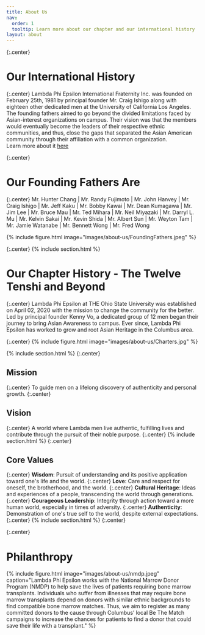```yaml
---
title: About Us
nav:
  order: 1
  tooltip: Learn more about our chapter and our international history
layout: about
---
```

{:.center}
# Our International History
{:.center}
Lambda Phi Epsilon International Fraternity Inc. was founded on February 25th, 1981 by principal founder Mr. Craig Ishigo along with eighteen other dedicated men at the University of California Los Angeles. The founding fathers aimed to go beyond the divided limitations faced by Asian-interest organizations on campus. Their vision was that the members would eventually become the leaders of their respective ethnic communities, and thus, close the gaps that separated the Asian American community through their affiliation with a common organization.
<br>
Learn more about it <a href="https://lambdaphiepsilon.com/about/">here</a>

{:.center}
# Our Founding Fathers Are
{:.center}
Mr. Hunter Chang | Mr. Randy Fujimoto | Mr. John Hanvey | Mr. Craig Ishigo | Mr. Jeff Kaku | Mr. Bobby Kawai | Mr. Dean Kumagawa | Mr. Jim Lee | Mr. Bruce Mau | Mr. Ted Mihara | Mr. Neil Miyazaki | Mr. Darryl L. Mu | Mr. Kelvin Sakai | Mr. Kevin Shida | Mr. Albert Sun | Mr. Weyton Tam | Mr. Jamie Watanabe | Mr. Bennett Wong | Mr. Fred Wong

{%
  include figure.html
  image="images/about-us/FoundingFathers.jpeg"
%}

{:.center}
{% include section.html %}
# Our Chapter History - The Twelve Tenshi and Beyond
{:.center}
Lambda Phi Epsilon at THE Ohio State University was established on April 02, 2020 with the mission to change the community for the better. Led by principal founder Kenny Vo, a dedicated group of 12 men began their journey to bring Asian Awareness to campus. Ever since, Lambda Phi Epsilon has worked to grow and root Asian Heritage in the Columbus area.

{:.center}
{%
  include figure.html
  image="images/about-us/Charters.jpg"
%}

{% include section.html %}
{:.center}
## Mission
{:.center}
To guide men on a lifelong discovery of authenticity and personal growth.
{:.center}
## Vision
{:.center}
A world where Lambda men live authentic, fulfilling lives and contribute through the pursuit of their noble purpose.
{:.center}
{% include section.html %}
{:.center}
## Core Values
{:.center}
**Wisdom**: Pursuit of understanding and its positive application toward one's life and the world.
{:.center}
**Love**: Care and respect for oneself, the brotherhood, and the world.
{:.center}
**Cultural Heritage**: Ideas and experiences of a people, transcending the world through generations.
{:.center}
**Courageous Leadership**: Integrity through action toward a more human world, especially in times of adversity.
{:.center}
**Authenticity**: Demonstration of one's true self to the world, despite external expectations.
{:.center}
{% include section.html %}
{:.center}

{:.center}
# Philanthropy

{%
  include figure.html
  image="images/about-us/nmdp.jpeg"
  caption="Lambda Phi Epsilon works with the National Marrow Donor Program (NMDP) to help save the lives of patients requiring bone marrow transplants. Individuals who suffer from illnesses that may require bone marrow transplants depend on donors with similar ethnic backgrounds to find compatible bone marrow matches. Thus, we aim to register as many committed donors to the cause through Columbus’ local Be The Match campaigns to increase the chances for patients to find a donor that could save their life with a transplant."
%}